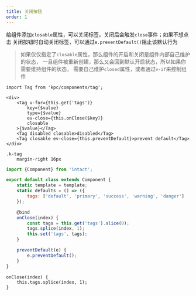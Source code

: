 ```yaml
---
title: 关闭按钮
order: 1
---
```


给组件添加`closable`属性，可以关闭标签，关闭后会触发`close`事件；如果不想点击
关闭按钮时自动关闭标签，可以通过`e.preventDefault()`阻止该默认行为

> 如果仅仅指定了`closable`属性，那么组件的开启和关闭是组件内部自己维护的状态，
> 一旦组件被重新创建，那么又会回到默认开启状态，所以如果你需要维持组件的状态，
> 需要自己维护`closed`属性，或者通过`v-if`来控制组件

```vdt
import Tag from 'kpc/components/tag';

<div>
    <Tag v-for={this.get('tags')}
        key={$value}
        type={$value}
        ev-close={this.onClose($key)}
        closable
    >{$value}</Tag>
    <Tag disabled closable>disabled</Tag>
    <Tag closable ev-close={this.preventDefault}>prevent default</Tag>
</div>
```

```styl
.k-tag
    margin-right 16px
```

```js
import {Component} from 'intact';

export default class extends Component {
    static template = template;
    static defaults = () => ({
        tags: ['default', 'primary', 'success', 'warning', 'danger']
    });

    @bind
    onClose(index) {
        const tags = this.get('tags').slice(0);
        tags.splice(index, 1);
        this.set('tags', tags);
    }

    preventDefault(e) {
        e.preventDefault();
    }
}
```

```vue-methods
onClose(index) {
    this.tags.splice(index, 1);
}
```
